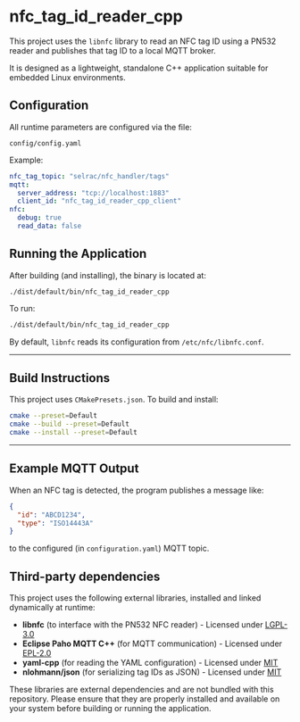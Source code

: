 # nfc_tag_id_reader_cpp

This project uses the `libnfc` library to read an NFC tag ID using a PN532 reader and publishes that tag ID to a local MQTT broker.

It is designed as a lightweight, standalone C++ application suitable for embedded Linux environments.


## Configuration

All runtime parameters are configured via the file:

```
config/config.yaml
```

Example:

```yaml
nfc_tag_topic: "selrac/nfc_handler/tags"
mqtt:
  server_address: "tcp://localhost:1883"
  client_id: "nfc_tag_id_reader_cpp_client"
nfc:
  debug: true
  read_data: false
```

## Running the Application

After building (and installing), the binary is located at:

```
./dist/default/bin/nfc_tag_id_reader_cpp
```

To run:

```bash
./dist/default/bin/nfc_tag_id_reader_cpp
```

By default, `libnfc` reads its configuration from `/etc/nfc/libnfc.conf`.

---

## Build Instructions

This project uses `CMakePresets.json`. To build and install:

```bash
cmake --preset=Default
cmake --build --preset=Default
cmake --install --preset=Default
```

---

## Example MQTT Output

When an NFC tag is detected, the program publishes a message like:

```json
{
  "id": "ABCD1234",
  "type": "ISO14443A"
}
```

to the configured (in `configuration.yaml`) MQTT topic.

## Third-party dependencies

This project uses the following external libraries, installed and linked dynamically at runtime:

- **libnfc** (to interface with the PN532 NFC reader) - Licensed under [LGPL-3.0](https://www.gnu.org/licenses/lgpl-3.0.html)
- **Eclipse Paho MQTT C++** (for MQTT communication) - Licensed under [EPL-2.0](https://www.eclipse.org/legal/epl-2.0/)
- **yaml-cpp** (for reading the YAML configuration) - Licensed under [MIT](https://opensource.org/licenses/MIT)
- **nlohmann/json** (for serializing tag IDs as JSON) - Licensed under [MIT](https://opensource.org/licenses/MIT)

These libraries are external dependencies and are not bundled with this repository.
Please ensure that they are properly installed and available on your system before building or running the application.
